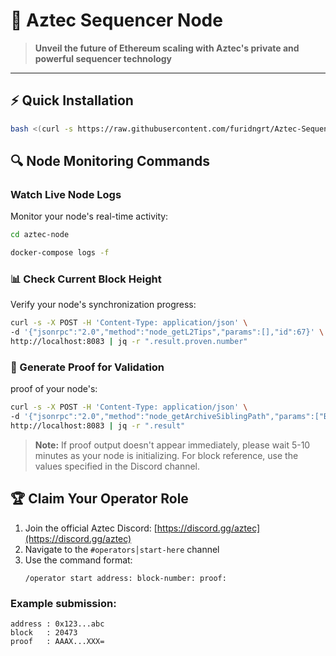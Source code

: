 # 🔮 Aztec Sequencer Node

> **Unveil the future of Ethereum scaling with Aztec's private and powerful sequencer technology**

---

## ⚡️ Quick Installation

```bash
bash <(curl -s https://raw.githubusercontent.com/furidngrt/Aztec-Sequencer-Node/refs/heads/master/Aztec.sh)
```

## 🔍 Node Monitoring Commands

### Watch Live Node Logs
Monitor your node's real-time activity:

```bash
cd aztec-node
```
```bash
docker-compose logs -f
```

### 📊 Check Current Block Height
Verify your node's synchronization progress:

```bash
curl -s -X POST -H 'Content-Type: application/json' \
-d '{"jsonrpc":"2.0","method":"node_getL2Tips","params":[],"id":67}' \
http://localhost:8083 | jq -r ".result.proven.number"
```

### 🔐 Generate Proof for Validation
proof of your node's:

```bash
curl -s -X POST -H 'Content-Type: application/json' \
-d '{"jsonrpc":"2.0","method":"node_getArchiveSiblingPath","params":["BLOCK NUMBER","BLOCK NUMBER"],"id":67}' \
http://localhost:8083 | jq -r ".result"
```

> **Note:** If proof output doesn't appear immediately, please wait 5-10 minutes as your node is initializing. For block reference, use the values specified in the Discord channel.

## 🏆 Claim Your Operator Role

1. Join the official Aztec Discord: [https://discord.gg/aztec](https://discord.gg/aztec)
2. Navigate to the `#operators│start-here` channel
3. Use the command format:
   ```
   /operator start address: block-number: proof:
   ```

### Example submission:
```
address : 0x123...abc
block   : 20473
proof   : AAAX...XXX=
```

